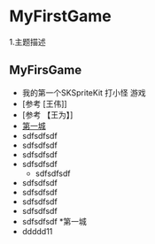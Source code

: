 # MyFirstGame
1.主题描述
## MyFirsGame
* 我的第一个SKSpriteKit  打小怪 游戏
* [参考  [王伟]]
 * [参考 【王为】]
 * [第一城](#第一城)
  * sdfsdfsdf
   * sdfsdfsdf
   * sdfsdfsdf
   * sdfsdfsdf
     * sdfsdfsdf
 * sdfsdfsdf
 * sdfsdfsdf
 * sdfsdfsdf
 * sdfsdfsdf
 * sdfsdfsdf
*第一城
 * ddddd11
